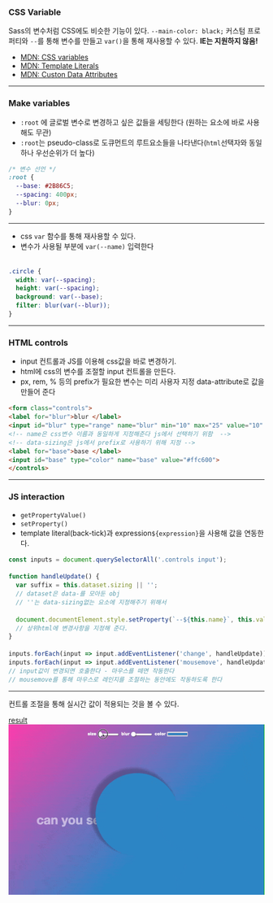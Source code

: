 ### CSS Variable
Sass의 변수처럼 CSS에도 비슷한 기능이 있다. `--main-color: black;` 커스텀 프로퍼티와 `--`를 통해 변수를 만들고 `var()`을 통해 재사용할 수 있다. **IE는 지원하지 않음!**

- [MDN: CSS variables](https://developer.mozilla.org/en-US/docs/Web/CSS/Using_CSS_variables)
- [MDN: Template Literals](https://developer.mozilla.org/en-US/docs/Web/JavaScript/Reference/Template_literals)
- [MDN: Custon Data Attributes](https://developer.mozilla.org/en-US/docs/Learn/HTML/Howto/Use_data_attributes)

---
### Make variables

- `:root` 에 글로벌 변수로 변경하고 싶은 값들을 세팅한다 (원하는 요소에 바로 사용해도 무관)
- `:root`는 pseudo-class로 도큐먼트의 루트요소들을 나타낸다(`html`선택자와 동일하나 우선순위가 더 높다)


```css
/* 변수 선언 */
:root {
  --base: #2B86C5;
  --spacing: 400px;
  --blur: 0px;
}
```

---

- css `var` 함수를 통해 재사용할 수 있다.
- 변수가 사용될 부분에 `var(--name)` 입력한다

```css

.circle {
  width: var(--spacing);
  height: var(--spacing);
  background: var(--base);
  filter: blur(var(--blur));
}

```

---

### HTML controls

- input 컨트롤과 JS를 이용해 css값을 바로 변경하기.
- html에 css의 변수를 조절할 input 컨트롤을 만든다.
- px, rem, % 등의 prefix가 필요한 변수는 미리 사용자 지정 data-attribute로 값을 만들어 준다


```html
<form class="controls">
<label for="blur">blur </label>
<input id="blur" type="range" name="blur" min="10" max="25" value="10" data-sizing="px">
<!-- name은 css변수 이름과 동일하게 지정해준다 js에서 선택하기 위함  -->
<!-- data-sizing은 js에서 prefix로 사용하기 위해 지정 -->
<label for="base">base </label>
<input id="base" type="color" name="base" value="#ffc600">
</controls>
```

---

### JS interaction

- `getPropertyValue()` 
- `setProperty()`
- template literal(back-tick)과 expression`${expression}`을 사용해 값을 연동한다.


```js
const inputs = document.querySelectorAll('.controls input');

function handleUpdate() {
  var suffix = this.dataset.sizing || '';
  // dataset은 data-를 모아둔 obj
  // ''는 data-sizing없는 요소에 지정해주기 위해서

  document.documentElement.style.setProperty(`--${this.name}`, this.value + suffix);
  // 상위html에 변경사항을 지정해 준다.
}

inputs.forEach(input => input.addEventListener('change', handleUpdate));
inputs.forEach(input => input.addEventListener('mousemove', handleUpdate));
// input값이 변경되면 호출한다 - 마우스를 떼면 작동한다
// mousemove를 통해 마우스로 레인지를 조절하는 동안에도 작동하도록 한다
```


---

컨트롤 조절을 통해 실시간 값이 적용되는 것을 볼 수 있다.

[result](https://yogicat.github.io/JavaScript30/03-css/)
![css variable image](../screenshots/03-css.gif)

